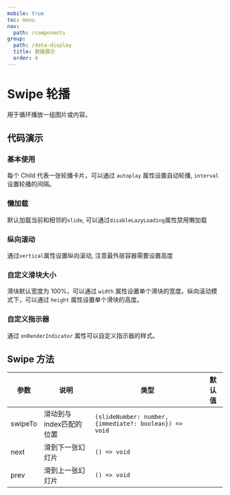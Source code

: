 ```yaml
---
mobile: true
toc: menu
nav:
  path: /components
group:
  path: /data-display
  title: 数据展示
  order: 4
---
```

# Swipe 轮播

用于循环播放一组图片或内容。

## 代码演示

### 基本使用

每个 Child 代表一张轮播卡片，可以通过 `autoplay` 属性设置自动轮播, `interval`设置轮播的间隔。

<code src="./demo/demo1.tsx"></code>

### 懒加载

默认加载当前和相邻的`slide`, 可以通过`disableLazyLoading`属性禁用懒加载

<code src="./demo/demo2.tsx"></code>

### 纵向滚动

通过`vertical`属性设置纵向滚动, 注意最外层容器需要设置高度

<code src="./demo/demo3.tsx"></code>

### 自定义滑块大小

滑块默认宽度为 100%，可以通过 `width` 属性设置单个滑块的宽度。纵向滚动模式下，可以通过 `height` 属性设置单个滑块的高度。

<code src="./demo/demo4.tsx"></code>

### 自定义指示器

通过 `onRenderIndicator` 属性可以自定义指示器的样式。

<code src="./demo/demo5.tsx"></code>

<API src="./Swipe.tsx"></API>

<API src="../SwipeItem/SwipeItem.tsx"></API>
## Swipe 方法

| 参数	|说明	|类型	|默认值
| --- | --- | --- | ---
| swipeTo | 滑动到与index匹配的位置 | `(slideNumber: number, {immediate?: boolean}) => void` |
| next | 滑到下一张幻灯片 | `() => void` |
| prev | 滑到上一张幻灯片 | `() => void` |
